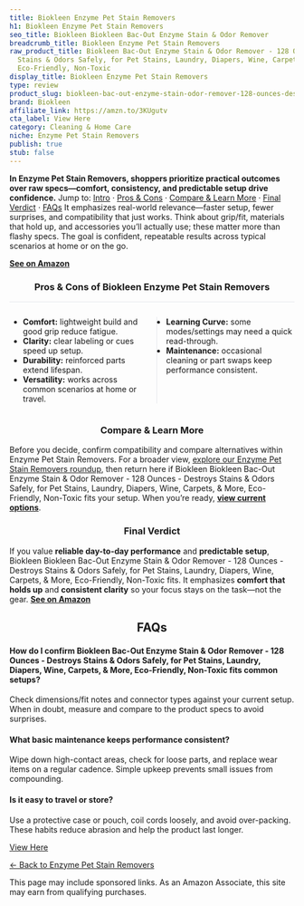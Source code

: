 ```yaml
---
title: Biokleen Enzyme Pet Stain Removers
h1: Biokleen Enzyme Pet Stain Removers
seo_title: Biokleen Biokleen Bac-Out Enzyme Stain & Odor Remover
breadcrumb_title: Biokleen Enzyme Pet Stain Removers
raw_product_title: Biokleen Bac-Out Enzyme Stain & Odor Remover - 128 Ounces - Destroys
  Stains & Odors Safely, for Pet Stains, Laundry, Diapers, Wine, Carpets, & More,
  Eco-Friendly, Non-Toxic
display_title: Biokleen Enzyme Pet Stain Removers
type: review
product_slug: biokleen-bac-out-enzyme-stain-odor-remover-128-ounces-destroys-stains-o-4b1cdcab
brand: Biokleen
affiliate_link: https://amzn.to/3KUgutv
cta_label: View Here
category: Cleaning & Home Care
niche: Enzyme Pet Stain Removers
publish: true
stub: false
---
```


<div id="intro" class="full-width"><p><strong>In Enzyme Pet Stain Removers, shoppers prioritize practical outcomes over raw specs&mdash;comfort, consistency, and predictable setup drive confidence.</strong> Jump to: <a href="#intro">Intro</a> · <a href="#pros-cons">Pros &amp; Cons</a> · <a href="#compare-more">Compare &amp; Learn More</a> · <a href="#verdict">Final Verdict</a> · <a href="#faqs">FAQs</a> It emphasizes real-world relevance&mdash;faster setup, fewer surprises, and compatibility that just works. Think about grip/fit, materials that hold up, and accessories you’ll actually use; these matter more than flashy specs. The goal is confident, repeatable results across typical scenarios at home or on the go.</p><p><a href="https://amzn.to/3KUgutv" rel="nofollow sponsored noopener" target="_blank"><strong>See on Amazon</strong></a></p></div>
<h3 id="pros-cons" style="text-align:center;">Pros &amp; Cons of Biokleen Enzyme Pet Stain Removers</h3>
<div class="pc-grid" style="display:grid;grid-template-columns:1fr 1fr;gap:16px;border-top:1px solid #e5e7eb;padding-top:12px;">
  <ul>
    <li><strong>Comfort:</strong> lightweight build and good grip reduce fatigue.</li>
    <li><strong>Clarity:</strong> clear labeling or cues speed up setup.</li>
    <li><strong>Durability:</strong> reinforced parts extend lifespan.</li>
    <li><strong>Versatility:</strong> works across common scenarios at home or travel.</li>
  </ul>
  <ul style="border-left:1px solid #e5e7eb;padding-left:16px;">
    <li><strong>Learning Curve:</strong> some modes/settings may need a quick read-through.</li>
    <li><strong>Maintenance:</strong> occasional cleaning or part swaps keep performance consistent.</li>
  </ul>
</div>


<h3 id="compare-more" style="text-align:center;">Compare &amp; Learn More</h3>
<p>Before you decide, confirm compatibility and compare alternatives within Enzyme Pet Stain Removers. For a broader view, <a href="#">explore our Enzyme Pet Stain Removers roundup</a>, then return here if Biokleen Biokleen Bac-Out Enzyme Stain & Odor Remover - 128 Ounces - Destroys Stains & Odors Safely, for Pet Stains, Laundry, Diapers, Wine, Carpets, & More, Eco-Friendly, Non-Toxic fits your setup. When you’re ready, <a href="https://amzn.to/3KUgutv" rel="nofollow sponsored noopener" target="_blank"><strong>view current options</strong></a>.</p>

<h3 id="verdict" style="text-align:center;">Final Verdict</h3>
<p>If you value <strong>reliable day-to-day performance</strong> and <strong>predictable setup</strong>, Biokleen Biokleen Bac-Out Enzyme Stain & Odor Remover - 128 Ounces - Destroys Stains & Odors Safely, for Pet Stains, Laundry, Diapers, Wine, Carpets, & More, Eco-Friendly, Non-Toxic fits. It emphasizes <strong>comfort that holds up</strong> and <strong>consistent clarity</strong> so your focus stays on the task&mdash;not the gear. <a href="https://amzn.to/3KUgutv" rel="nofollow sponsored noopener" target="_blank"><strong>See on Amazon</strong></a></p>

<h2 id="faqs" style="text-align:center;">FAQs</h2>
<h4><strong>How do I confirm Biokleen Bac-Out Enzyme Stain & Odor Remover - 128 Ounces - Destroys Stains & Odors Safely, for Pet Stains, Laundry, Diapers, Wine, Carpets, & More, Eco-Friendly, Non-Toxic fits common setups?</strong></h4>
<p>Check dimensions/fit notes and connector types against your current setup. When in doubt, measure and compare to the product specs to avoid surprises.</p>
<h4><strong>What basic maintenance keeps performance consistent?</strong></h4>
<p>Wipe down high-contact areas, check for loose parts, and replace wear items on a regular cadence. Simple upkeep prevents small issues from compounding.</p>
<h4><strong>Is it easy to travel or store?</strong></h4>
<p>Use a protective case or pouch, coil cords loosely, and avoid over-packing. These habits reduce abrasion and help the product last longer.</p>

<p><a class="btn" href="https://amzn.to/3KUgutv" target="_blank" rel="nofollow sponsored noopener">View Here</a></p>
<p><a href="/roundups/cleaning-home-care/enzyme-pet-stain-removers/">← Back to Enzyme Pet Stain Removers</a></p>
<aside class="disclosure">This page may include sponsored links. As an Amazon Associate, this site may earn from qualifying purchases.</aside>
